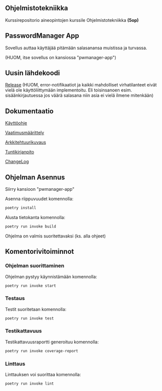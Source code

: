 ## Ohjelmistotekniikka

Kurssirepositorio aineopintojen kurssile Ohjelmistotekniikka **(5op)**

## PasswordManager App

Sovellus auttaa käyttäjää pitämään salasanansa muistissa ja turvassa.

(HUOM, itse sovellus on kansiossa "pwmanager-app")

## Uusin lähdekoodi

[Release](https://github.com/oskari83/ot-harjoitustyo/releases/tag/viikko5v2)
(HUOM, error-notifikaatiot ja kaikki mahdolliset virhatilanteet eivät vielä ole käyttöliittymään implementoitu. Eli toisinsanoen esim. sisäänkirjautuessa jos väärä salasana niin asia ei vielä ilmene mitenkään)

## Dokumentaatio

[Käyttöohje](https://github.com/oskari83/ot-harjoitustyo/blob/master/pwmanager-app/dokumentaatio/kayttoohje.md)

[Vaatimusmäärittely](https://github.com/oskari83/ot-harjoitustyo/blob/master/pwmanager-app/dokumentaatio/vaatimusmaarittely.md)

[Arkkitehtuurikuvaus](https://github.com/oskari83/ot-harjoitustyo/blob/master/pwmanager-app/dokumentaatio/arkkitehtuuri.md)

[Tuntikirjanpito](https://github.com/oskari83/ot-harjoitustyo/blob/master/pwmanager-app/dokumentaatio/tuntikirjanpito.md)

[ChangeLog](https://github.com/oskari83/ot-harjoitustyo/blob/master/pwmanager-app/dokumentaatio/changelog.md)

## Ohjelman Asennus

Siirry kansioon "pwmanager-app"

Asenna riippuvuudet komennolla:

```bash
poetry install
```

Alusta tietokanta komennolla:

```bash
poetry run invoke build
```

Ohjelma on valmis suoritettavaksi (ks. alla ohjeet)

## Komentorivitoiminnot

### Ohjelman suorittaminen

Ohjelman pystyy käynnistämään komennolla:

```bash
poetry run invoke start
```

### Testaus

Testit suoritetaan komennolla:

```bash
poetry run invoke test
```

### Testikattavuus

Testikattavuusraportti generoituu komennolla:

```bash
poetry run invoke coverage-report
```

### Linttaus

Linttauksen voi suorittaa komennolla:

```bash
poetry run invoke lint
```